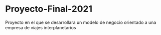 # Proyecto-Final-2021
Proyecto en el que se desarrollara un modelo de negocio orientado a una empresa de viajes interplanetarios
